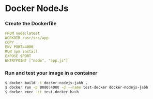 # Docker NodeJs

### Create the Dockerfile

```yml
FROM node:latest
WORKDIR /usr/src/app
COPY . .
ENV PORT=4000
RUN npm install
EXPOSE $PORT
ENTRYPOINT ["node", "app.js"]
```
### Run and test your image in a container

```sh
$ docker build -t docker-nodejs-jabh .
$ docker run -p 8080:4000 -d --name test-docker docker-nodejs-jabh
$ docker exec -it test-docker bash
```
